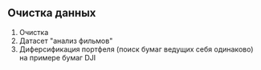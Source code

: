## Очистка данных

1. Очистка
2. Датасет "анализ фильмов"
3. Диферсификация портфеля (поиск бумаг ведущих себя одинаково) на примере бумаг DJI
